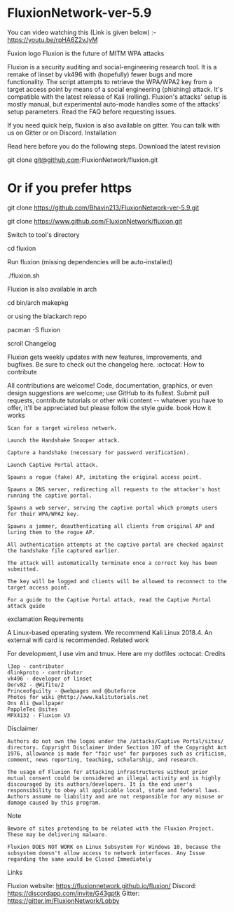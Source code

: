 # FluxionNetwork-ver-5.9

You can video watching this (Link is given below) :- https://youtu.be/rpHA6Z2vJyM

Fuxion logo
Fluxion is the future of MITM WPA attacks

Fluxion is a security auditing and social-engineering research tool. It is a remake of linset by vk496 with (hopefully) fewer bugs and more functionality. The script attempts to retrieve the WPA/WPA2 key from a target access point by means of a social engineering (phishing) attack. It's compatible with the latest release of Kali (rolling). Fluxion's attacks' setup is mostly manual, but experimental auto-mode handles some of the attacks' setup parameters. Read the FAQ before requesting issues.

If you need quick help, fluxion is also available on gitter. You can talk with us on Gitter or on Discord.
Installation

Read here before you do the following steps.
Download the latest revision

git clone git@github.com:FluxionNetwork/fluxion.git

# Or if you prefer https 
git clone https://github.com/Bhavin213/FluxionNetwork-ver-5.9.git

git clone https://www.github.com/FluxionNetwork/fluxion.git

Switch to tool's directory

cd fluxion 

Run fluxion (missing dependencies will be auto-installed)

./fluxion.sh

Fluxion is also available in arch

cd bin/arch
makepkg

or using the blackarch repo

pacman -S fluxion

scroll Changelog

Fluxion gets weekly updates with new features, improvements, and bugfixes. Be sure to check out the changelog here.
:octocat: How to contribute

All contributions are welcome! Code, documentation, graphics, or even design suggestions are welcome; use GitHub to its fullest. Submit pull requests, contribute tutorials or other wiki content -- whatever you have to offer, it'll be appreciated but please follow the style guide.
book How it works

    Scan for a target wireless network.

    Launch the Handshake Snooper attack.

    Capture a handshake (necessary for password verification).

    Launch Captive Portal attack.

    Spawns a rogue (fake) AP, imitating the original access point.

    Spawns a DNS server, redirecting all requests to the attacker's host running the captive portal.

    Spawns a web server, serving the captive portal which prompts users for their WPA/WPA2 key.

    Spawns a jammer, deauthenticating all clients from original AP and luring them to the rogue AP.

    All authentication attempts at the captive portal are checked against the handshake file captured earlier.

    The attack will automatically terminate once a correct key has been submitted.

    The key will be logged and clients will be allowed to reconnect to the target access point.

    For a guide to the Captive Portal attack, read the Captive Portal attack guide

exclamation Requirements

A Linux-based operating system. We recommend Kali Linux 2018.4. An external wifi card is recommended.
Related work

For development, I use vim and tmux. Here are my dotfiles
:octocat: Credits

    l3op - contributor
    dlinkproto - contributor
    vk496 - developer of linset
    Derv82 - @Wifite/2
    Princeofguilty - @webpages and @buteforce
    Photos for wiki @http://www.kalitutorials.net
    Ons Ali @wallpaper
    PappleTec @sites
    MPX4132 - Fluxion V3

Disclaimer

    Authors do not own the logos under the /attacks/Captive Portal/sites/ directory. Copyright Disclaimer Under Section 107 of the Copyright Act 1976, allowance is made for "fair use" for purposes such as criticism, comment, news reporting, teaching, scholarship, and research.

    The usage of Fluxion for attacking infrastructures without prior mutual consent could be considered an illegal activity and is highly discouraged by its authors/developers. It is the end user's responsibility to obey all applicable local, state and federal laws. Authors assume no liability and are not responsible for any misuse or damage caused by this program.

Note

    Beware of sites pretending to be related with the Fluxion Project. These may be delivering malware.

    Fluxion DOES NOT WORK on Linux Subsystem For Windows 10, because the subsystem doesn't allow access to network interfaces. Any Issue regarding the same would be Closed Immediately

Links

Fluxion website: https://fluxionnetwork.github.io/fluxion/
Discord: https://discordapp.com/invite/G43gptk
Gitter: https://gitter.im/FluxionNetwork/Lobby 
